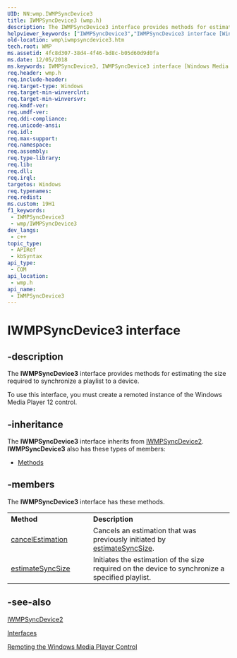 ```yaml
---
UID: NN:wmp.IWMPSyncDevice3
title: IWMPSyncDevice3 (wmp.h)
description: The IWMPSyncDevice3 interface provides methods for estimating the size required to synchronize a playlist to a device.
helpviewer_keywords: ["IWMPSyncDevice3","IWMPSyncDevice3 interface [Windows Media Player]","IWMPSyncDevice3 interface [Windows Media Player]","described","wmp.iwmpsyncdevice3","wmp/IWMPSyncDevice3"]
old-location: wmp\iwmpsyncdevice3.htm
tech.root: WMP
ms.assetid: 4fc8d307-38d4-4f46-bd8c-b05d60d9d0fa
ms.date: 12/05/2018
ms.keywords: IWMPSyncDevice3, IWMPSyncDevice3 interface [Windows Media Player], IWMPSyncDevice3 interface [Windows Media Player],described, wmp.iwmpsyncdevice3, wmp/IWMPSyncDevice3
req.header: wmp.h
req.include-header: 
req.target-type: Windows
req.target-min-winverclnt: 
req.target-min-winversvr: 
req.kmdf-ver: 
req.umdf-ver: 
req.ddi-compliance: 
req.unicode-ansi: 
req.idl: 
req.max-support: 
req.namespace: 
req.assembly: 
req.type-library: 
req.lib: 
req.dll: 
req.irql: 
targetos: Windows
req.typenames: 
req.redist: 
ms.custom: 19H1
f1_keywords:
 - IWMPSyncDevice3
 - wmp/IWMPSyncDevice3
dev_langs:
 - c++
topic_type:
 - APIRef
 - kbSyntax
api_type:
 - COM
api_location:
 - wmp.h
api_name:
 - IWMPSyncDevice3
---
```


# IWMPSyncDevice3 interface


## -description

The <b>IWMPSyncDevice3</b> interface provides methods for estimating the size required to synchronize a playlist to a device.

To use this interface, you must create a remoted instance of the Windows Media Player 12 control.

## -inheritance

The <b xmlns:loc="http://microsoft.com/wdcml/l10n">IWMPSyncDevice3</b> interface inherits from <a href="https://docs.microsoft.com/windows/desktop/api/wmp/nn-wmp-iwmpsyncdevice2">IWMPSyncDevice2</a>. <b>IWMPSyncDevice3</b> also has these types of members:
<ul>
<li><a href="https://docs.microsoft.com/">Methods</a></li>
</ul>

## -members

The <b>IWMPSyncDevice3</b> interface has these methods.
<table class="members" id="memberListMethods">
<tr>
<th align="left" width="37%">Method</th>
<th align="left" width="63%">Description</th>
</tr>
<tr data="declared;">
<td align="left" width="37%">
<a href="https://docs.microsoft.com/windows/desktop/api/wmp/nf-wmp-iwmpsyncdevice3-cancelestimation">cancelEstimation</a>
</td>
<td align="left" width="63%">
Cancels an estimation that was previously initiated by <a href="https://docs.microsoft.com/windows/desktop/api/wmp/nf-wmp-iwmpsyncdevice3-estimatesyncsize">estimateSyncSize</a>.

</td>
</tr>
<tr data="declared;">
<td align="left" width="37%">
<a href="https://docs.microsoft.com/windows/desktop/api/wmp/nf-wmp-iwmpsyncdevice3-estimatesyncsize">estimateSyncSize</a>
</td>
<td align="left" width="63%">
Initiates the estimation of the size required on the device to synchronize a specified playlist.

</td>
</tr>
</table>

## -see-also

<a href="https://docs.microsoft.com/windows/desktop/api/wmp/nn-wmp-iwmpsyncdevice2">IWMPSyncDevice2</a>



<a href="https://docs.microsoft.com/windows/desktop/WMP/interfaces">Interfaces</a>



<a href="https://docs.microsoft.com/windows/desktop/WMP/remoting-the-windows-media-player-control">Remoting the Windows Media Player Control</a>


